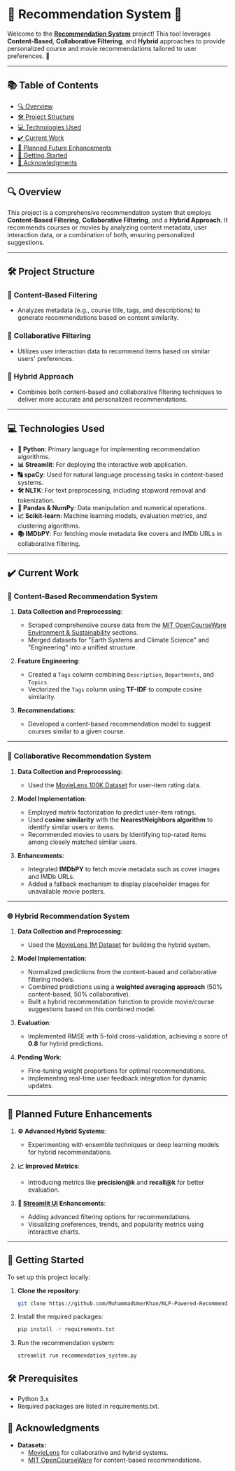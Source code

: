 # 🌟 Recommendation System 🌟  

Welcome to the **[Recommendation System](https://nlp-powered-recommendation-system.streamlit.app/)** project! This tool leverages **Content-Based**, **Collaborative Filtering**, and **Hybrid** approaches to provide personalized course and movie recommendations tailored to user preferences. 🚀  

---

## 📚 Table of Contents  
- [🔍 Overview](#-overview)  
- [🛠️ Project Structure](#-project-structure)  
- [💻 Technologies Used](#-technologies-used)  
- [✔️ Current Work](#-current-work)  
- [🎯 Planned Future Enhancements](#-planned-future-enhancements)  
- [🚀 Getting Started](#-getting-started)  
- [📄 Acknowledgments](#-acknowledgments)  

---  

## 🔍 Overview  

This project is a comprehensive recommendation system that employs **Content-Based Filtering**, **Collaborative Filtering**, and a **Hybrid Approach**. It recommends courses or movies by analyzing content metadata, user interaction data, or a combination of both, ensuring personalized suggestions.  

---

## 🛠️ Project Structure  

### 📌 **Content-Based Filtering**  
- Analyzes metadata (e.g., course title, tags, and descriptions) to generate recommendations based on content similarity.  

### 📌 **Collaborative Filtering**  
- Utilizes user interaction data to recommend items based on similar users' preferences.  

### 📌 **Hybrid Approach**  
- Combines both content-based and collaborative filtering techniques to deliver more accurate and personalized recommendations.  

---  

## 💻 Technologies Used  
- **🐍 Python**: Primary language for implementing recommendation algorithms.  
- **📊 Streamlit**: For deploying the interactive web application.  
- **🔠 spaCy**: Used for natural language processing tasks in content-based systems.  
- **🛠️ NLTK**: For text preprocessing, including stopword removal and tokenization.  
- **🧮 Pandas & NumPy**: Data manipulation and numerical operations.  
- **📈 Scikit-learn**: Machine learning models, evaluation metrics, and clustering algorithms.  
- **📚 IMDbPY**: For fetching movie metadata like covers and IMDb URLs in collaborative filtering.  

---  

## ✔️ Current Work  

### 📘 **Content-Based Recommendation System**  

1. **Data Collection and Preprocessing**:  
   - Scraped comprehensive course data from the [MIT OpenCourseWare Environment & Sustainability](https://ocw.mit.edu/collections/environment/) sections.  
   - Merged datasets for "Earth Systems and Climate Science" and "Engineering" into a unified structure.  

2. **Feature Engineering**:  
   - Created a `Tags` column combining `Description`, `Departments`, and `Topics`.  
   - Vectorized the `Tags` column using **TF-IDF** to compute cosine similarity.  

3. **Recommendations**:  
   - Developed a content-based recommendation model to suggest courses similar to a given course.  

---  

### 🎥 **Collaborative Recommendation System**  

1. **Data Collection and Preprocessing**:  
   - Used the [MovieLens 100K Dataset](https://grouplens.org/datasets/movielens/100k/) for user-item rating data.  

2. **Model Implementation**:  
   - Employed matrix factorization to predict user-item ratings.  
   - Used **cosine similarity** with the **NearestNeighbors algorithm** to identify similar users or items.  
   - Recommended movies to users by identifying top-rated items among closely matched similar users.  

3. **Enhancements**:  
   - Integrated **IMDbPY** to fetch movie metadata such as cover images and IMDb URLs.  
   - Added a fallback mechanism to display placeholder images for unavailable movie posters.  

---  

### 🌐 **Hybrid Recommendation System**  

1. **Data Collection and Preprocessing**:  
   - Used the [MovieLens 1M Dataset](https://grouplens.org/datasets/movielens/1m/) for building the hybrid system.  

2. **Model Implementation**:  
   - Normalized predictions from the content-based and collaborative filtering models.  
   - Combined predictions using a **weighted averaging approach** (50% content-based, 50% collaborative).  
   - Built a hybrid recommendation function to provide movie/course suggestions based on this combined model.  

3. **Evaluation**:  
   - Implemented RMSE with 5-fold cross-validation, achieving a score of **0.8** for hybrid predictions.  

4. **Pending Work**:  
   - Fine-tuning weight proportions for optimal recommendations.  
   - Implementing real-time user feedback integration for dynamic updates.  

---  

## 🎯 Planned Future Enhancements  

1. **⚙️ Advanced Hybrid Systems**:  
   - Experimenting with ensemble techniques or deep learning models for hybrid recommendations.  

2. **📈 Improved Metrics**:  
   - Introducing metrics like **precision@k** and **recall@k** for better evaluation.  

3. **📱 [Streamlit UI](https://nlp-powered-recommendation-system.streamlit.app/) Enhancements**:  
   - Adding advanced filtering options for recommendations.  
   - Visualizing preferences, trends, and popularity metrics using interactive charts.  

---  

## 🚀 Getting Started  

To set up this project locally:  

1. **Clone the repository**:  
   ```bash  
   git clone https://github.com/MuhammadUmerKhan/NLP-Powered-Recommendation-System.git  


2. Install the required packages:
    ```bash
    pip install -r requirements.txt
    ```
3. Run the recommendation system:
    ```bash
    streamlit run recommendation_system.py


## 🛠️ Prerequisites
- Python 3.x
- Required packages are listed in requirements.txt.

## 📄 Acknowledgments
- **Datasets:**
   - [MovieLens](https://grouplens.org/datasets/movielens/) for collaborative and hybrid systems.
   - [MIT OpenCourseWare](https://ocw.mit.edu/collections/environment/) for content-based recommendations.
